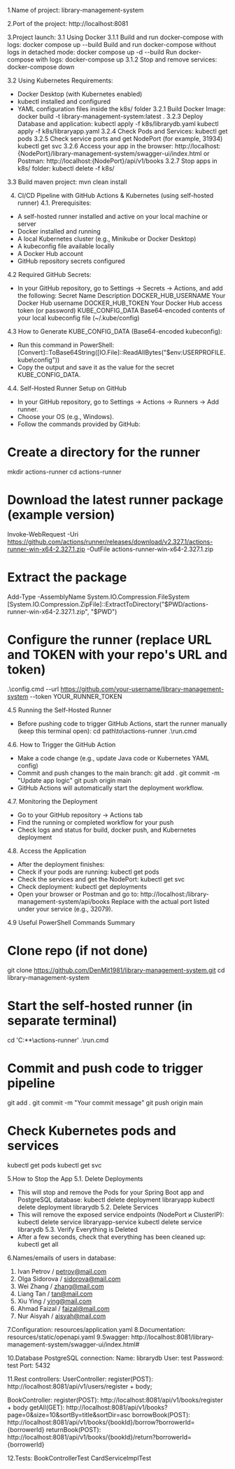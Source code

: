 1.Name of project: library-management-system

2.Port of the project:
http://localhost:8081

3.Project launch:
3.1 Using Docker
3.1.1 Build and run docker-compose with logs:
docker compose up --build
Build and run docker-compose without logs in detached mode:
docker compose up -d --build
Run docker-compose with logs:
docker-compose up
3.1.2 Stop and remove services:
docker-compose down

3.2 Using Kubernetes
Requirements:
 - Docker Desktop (with Kubernetes enabled)
 - kubectl installed and configured
 - YAML configuration files inside the k8s/ folder
3.2.1 Build Docker Image:
docker build -t library-management-system:latest .
3.2.3 Deploy Database and application:
kubectl apply -f k8s/librarydb.yaml 
kubectl apply -f k8s/libraryapp.yaml
3.2.4 Check Pods and Services:
kubectl get pods
3.2.5 Check service ports and get NodePort (for example, 31934)
kubectl get svc
3.2.6 Access your app in the browser:
http://localhost:{NodePort}/library-management-system/swagger-ui/index.html
or Postman:
http://localhost:{NodePort}/api/v1/books
3.2.7 Stop apps in k8s/ folder:
kubectl delete -f k8s/

3.3 Build maven project:
mvn clean install

4. CI/CD Pipeline with GitHub Actions & Kubernetes (using self-hosted runner)
4.1. Prerequisites:
 - A self-hosted runner installed and active on your local machine or server
 - Docker installed and running
 - A local Kubernetes cluster (e.g., Minikube or Docker Desktop)
 - A kubeconfig file available locally
 - A Docker Hub account
 - GitHub repository secrets configured
 
4.2 Required GitHub Secrets:
- In your GitHub repository, go to Settings → Secrets → Actions, and add the following:
 Secret Name	Description
DOCKER_HUB_USERNAME	Your Docker Hub username
DOCKER_HUB_TOKEN	Your Docker Hub access token (or password)
KUBE_CONFIG_DATA	Base64-encoded contents of your local kubeconfig file (~/.kube/config)

4.3 How to Generate KUBE_CONFIG_DATA (Base64-encoded kubeconfig):
- Run this command in PowerShell:
[Convert]::ToBase64String([IO.File]::ReadAllBytes("$env:USERPROFILE\.kube\config"))
- Copy the output and save it as the value for the secret KUBE_CONFIG_DATA.

4.4. Self-Hosted Runner Setup on GitHub
- In your GitHub repository, go to Settings → Actions → Runners → Add runner.
- Choose your OS (e.g., Windows).
- Follow the commands provided by GitHub:
# Create a directory for the runner
mkdir actions-runner
cd actions-runner
# Download the latest runner package (example version)
Invoke-WebRequest -Uri https://github.com/actions/runner/releases/download/v2.327.1/actions-runner-win-x64-2.327.1.zip -OutFile actions-runner-win-x64-2.327.1.zip
# Extract the package
Add-Type -AssemblyName System.IO.Compression.FileSystem
[System.IO.Compression.ZipFile]::ExtractToDirectory("$PWD/actions-runner-win-x64-2.327.1.zip", "$PWD")
# Configure the runner (replace URL and TOKEN with your repo's URL and token)
.\config.cmd --url https://github.com/your-username/library-management-system --token YOUR_RUNNER_TOKEN

4.5 Running the Self-Hosted Runner
- Before pushing code to trigger GitHub Actions, start the runner manually (keep this terminal open):
cd path\to\actions-runner
.\run.cmd

4.6. How to Trigger the GitHub Action
- Make a code change (e.g., update Java code or Kubernetes YAML config)
- Commit and push changes to the main branch:
git add .
git commit -m "Update app logic"
git push origin main
- GitHub Actions will automatically start the deployment workflow.

4.7. Monitoring the Deployment
- Go to your GitHub repository → Actions tab
- Find the running or completed workflow for your push
- Check logs and status for build, docker push, and Kubernetes deployment

4.8. Access the Application
- After the deployment finishes:
- Check if your pods are running:
kubectl get pods
- Check the services and get the NodePort:
kubectl get svc
- Check deployment:
kubectl get deployments
- Open your browser or Postman and go to:
http://localhost:<NodePort>/library-management-system/api/books
Replace <NodePort> with the actual port listed under your service (e.g., 32079).

4.9 Useful PowerShell Commands Summary
# Clone repo (if not done)
git clone https://github.com/DenMit1981/library-management-system.git
cd library-management-system

# Start the self-hosted runner (in separate terminal)
cd 'C:\*\*\actions-runner'
.\run.cmd

# Commit and push code to trigger pipeline
git add .
git commit -m "Your commit message"
git push origin main

# Check Kubernetes pods and services
kubectl get pods
kubectl get svc

5.How to Stop the App
5.1. Delete Deployments
- This will stop and remove the Pods for your Spring Boot app and PostgreSQL database:
kubectl delete deployment libraryapp
kubectl delete deployment librarydb
5.2. Delete Services
- This will remove the exposed service endpoints (NodePort и ClusterIP):
kubectl delete service libraryapp-service
kubectl delete service librarydb
5.3. Verify Everything is Deleted
- After a few seconds, check that everything has been cleaned up:
kubectl get all

6.Names/emails of users in database:
1. Ivan Petrov / petrov@mail.com 
2. Olga Sidorova / sidorova@mail.com 
3. Wei Zhang / zhang@mail.com 
4. Liang Tan / tan@mail.com 
5. Xiu Ying / ying@mail.com 
6. Ahmad Faizal / faizal@mail.com
7. Nur Aisyah / aisyah@mail.com

7.Configuration: resources/application.yaml
8.Documentation: resources/static/openapi.yaml
9.Swagger: http://localhost:8081/library-management-system/swagger-ui/index.html#

10.Database PostgreSQL connection:
Name: librarydb
User: test
Password: test
Port: 5432

11.Rest controllers:
UserController:
register(POST): http://localhost:8081/api/v1/users/register + body;

BookController:
register(POST): http://localhost:8081/api/v1/books/register + body
getAll(GET): http://localhost:8081/api/v1/books?page=0&size=10&sortBy=title&sortDir=asc
borrowBook(POST): http://localhost:8081/api/v1/books/{bookId}/borrow?borrowerId={borrowerId}
returnBook(POST): http://localhost:8081/api/v1/books/{bookId}/return?borrowerId={borrowerId}

12.Tests:
BookControllerTest
CardServiceImplTest